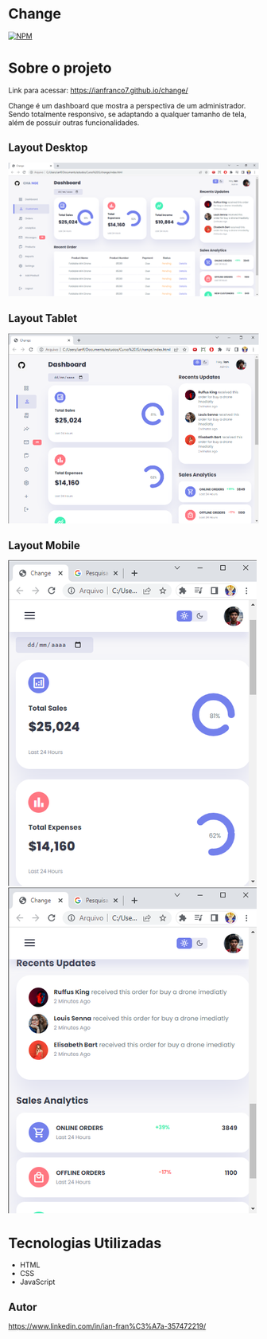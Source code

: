 # Change
[![NPM](https://img.shields.io/npm/l/react)](https://github.com/IanFranco7/change/blob/main/LICENSE)

# Sobre o projeto

Link para acessar: https://ianfranco7.github.io/change/

Change é um dashboard que mostra a perspectiva de um administrador. Sendo totalmente responsivo, se adaptando a qualquer tamanho de tela, além de  possuir outras funcionalidades.

## Layout Desktop
![desktop](https://raw.githubusercontent.com/IanFranco7/change/main/assets/project/desktop.png)

## Layout Tablet

![tablet](https://raw.githubusercontent.com/IanFranco7/change/main/assets/project/tablet.png)

## Layout Mobile

![mobile1](https://raw.githubusercontent.com/IanFranco7/change/main/assets/project/mobile2.png)   ![mobile2](https://raw.githubusercontent.com/IanFranco7/change/main/assets/project/mobile1.png)

# Tecnologias Utilizadas

- HTML
- CSS
- JavaScript

## Autor

https://www.linkedin.com/in/ian-fran%C3%A7a-357472219/
